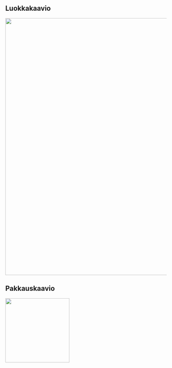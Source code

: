 ## Luokkakaavio

<img src="https://github.com/palovpet/ot-harjoitustyo/blob/master/dokumentaatio/kuvat/luokkakaavio.png" width="800">

## Pakkauskaavio

<img src="https://github.com/palovpet/ot-harjoitustyo/blob/master/dokumentaatio/kuvat/pakkauskaavio.png" width="200">
